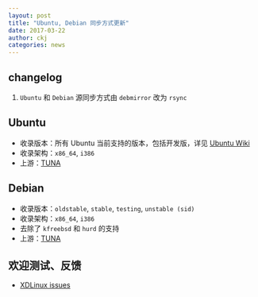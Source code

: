 ```yaml
---
layout: post
title: "Ubuntu, Debian 同步方式更新"
date: 2017-03-22
author: ckj
categories: news
---
```


## changelog

1. `Ubuntu` 和 `Debian` 源同步方式由 `debmirror` 改为 `rsync`

## Ubuntu

* 收录版本：所有 Ubuntu 当前支持的版本，包括开发版，详见 [Ubuntu Wiki](https://wiki.ubuntu.com/Releases)
* 收录架构：`x86_64`, `i386`
* 上游：[TUNA](https://mirrors.tuna.tsinghua.edu.cn/ubuntu/)

## Debian

* 收录版本：`oldstable`, `stable`, `testing`, `unstable (sid)`
* 收录架构：`x86_64`, `i386`
* 去除了 `kfreebsd` 和 `hurd` 的支持
* 上游：[TUNA](https://mirrors.tuna.tsinghua.edu.cn/debian/)

## 欢迎测试、反馈

* [XDLinux issues](https://git.xdlinux.info/xdlinux/issues)
